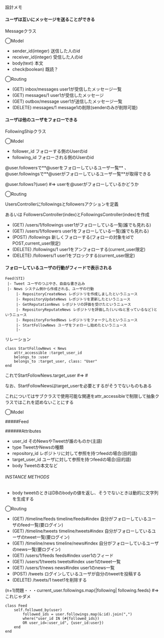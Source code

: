 設計メモ

#### ユーザは互いにメッセージを送ることができる
Messageクラス

◯Model

- sender_id(integer) 送信した人のid
- receiver_id(integer) 受信した人のid 
- body(text) 本文
- check(boolean) 既読？

◯Routing

- (GET) inbox/messages user1が受信したメッセージ一覧
- (GET) messages/1 user1が受信したメッセージ
- (GET) outbox/message user1が送信したメッセージ一覧
- (DELETE) messages/1 message1の削除(senderのみが削除可能)

#### ユーザは他のユーザをフォローできる
FollowingShipクラス

◯Model

- follower_id フォローする側のUserのid
- following_id フォローされる側のUserのid

@user.followersで**@userをフォローしているユーザ一覧** 、@user.followingsで**@userがフォローしているユーザ一覧**が取得できる

@user.follows?(user) #=> userを@userがフォローしているかどうか

◯Routing

UsersControllerにfollowingsとfollowersアクションを定義　

あるいは FollowersController(index)とFollowingsController(index)を作成

- (GET) /users/1/followings user1がフォローしている一覧(誰でも見れる)
- (GET) /users/1/followers user1をフォローしている一覧(誰でも見れる)
- (POST) /followings 新しくフォローする(フォローの対象をidでPOST,current_user限定)
- (DELETE) /followings/1 user1をアンフォローする(current_user限定)
- (DELETE) /followers/1 user1をブロックする(current_user限定)


#### フォローしているユーザの行動がフィードで表示される
	Feed(STI)
	 |- Tweet ユーザのつぶやき、自由な書き込み
	 |- News システム側から作成される、ユーザの行動
	 	 |- RepositoryCreateNews レポジトリを作成しましたというニュース
	 	 |- RepositoryUpdateNews レポジトリを更新したというニュース
	 	 |- GetReputationNews レポジトリの評価を受けたというニュース
	 	 |- RepositoryReputateNews レポジトリを評価した(いいねと言っているなど)というニュース
	 	 |- RepositoryForkedNews レポジトリをフォークしたというニュース
	 	 |- StartFollowNews ユーザをフォローし始めたというニュース
	 	 |- 

リレーション

	class StartFollowNews < News
		attr_accessible :target_user_id
		belongs_to :user
		belongs_to :target_user, class: "User"
	end
これでStartFollowNews.target_user #=> #<User>

なお、StartFollowNewsはtarget_userを必要とするがそうでないものもある

これについてはサブクラスで使用可能な関連をattr_accessibleで制限して抽象クラスではこれを認めないことにする
	

◯Model

#####Feed

######Attributes

- user_id そのNewsやTweetが誰のものか(主語)
- type TweetかNewsの種類
- repository_id レポジトリに対して参照を持つfeedの場合(目的語)
- target_user_id ユーザに対して参照を持つfeedの場合(目的語)
- body Tweetの本文など

###### INSTANCE METHODS

- body tweetのときはDBのbodyの値を返し、そうでないときは動的に文字列を生成する

◯Routing

- (GET) /timeline/feeds timeline/feeds#index 自分がフォローしているユーザのfeed一覧(要ログイン)
- (GET) /timeline/tweets timeline/tweets#index 自分がフォローしているユーザのtweet一覧(要ログイン)
- (GET) /timeline/news timeline/news#index 自分がフォローしているユーザのnews一覧(要ログイン)
- (GET) /users/1/feeds feeds#index user1のフィード
- (GET) /users/1/tweets tweets#index user1のtweet一覧
- (GET) /users/1/news news#index user1のnews一覧
- (POST) /tweets ログインしているユーザが自分のtweetを投稿する
- (DELETE) /tweets/1 tweet1を削除する




 
(n+1)問題・・・current_user.followings.map{|following| following.feeds} #=>これじゃダメ

	class Feed
		self.followed_by(user)
			followed_ids = user.followings.map(&:id).join(",")
			where("user_id IN (#{followed_ids}) 
			OR user_id=:user_id", {user_id:user})
		end
	end
	














